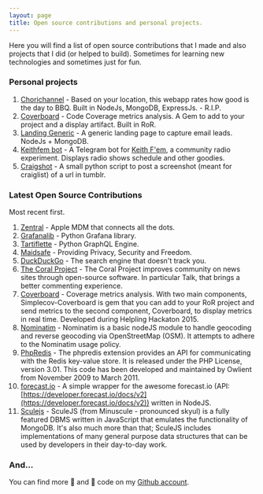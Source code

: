 ```yaml
---
layout: page
title: Open source contributions and personal projects.
---
```


Here you will find a list of open source contributions that I made and also projects that I did (or helped to build). Sometimes for learning new technologies and sometimes just for fun.

### Personal projects

1. [Chorichannel](http://www.chorichannel.com.ar) - Based on your location, this webapp rates how good is the day to BBQ. Built in NodeJs, MongoDB, ExpressJs. - R.I.P.
2. [Coverboard](https://github.com/Coverboard) - Code Coverage metrics analysis. A Gem to add to your project and a display artifact. Built in RoR.
3. [Landing Generic](https://github.com/mazzi/landing-generic) - A generic landing page to capture email leads. NodeJs + MongoDB.
4. [Keithfem bot](https://github.com/mazzi/keithfembot) - A Telegram bot for [Keith F'em](https://www.keithfem.com/), a community radio experiment. Displays radio shows schedule and other goodies.
5. [Craigshot](https://github.com/mazzi/craigshot) - A small python script to post a screenshot (meant for craiglist) of a url in tumblr.

### Latest Open Source Contributions

Most recent first.

1. [Zentral](https://github.com/zentral/) - Apple MDM that connects all the dots.
2. [Grafanalib](https://github.com/weaveworks/grafanalib/) - Python Grafana library.
3. [Tartiflette](https://github.com/tartiflette/tartiflette) - Python GraphQL Engine.
4. [Maidsafe](https://github.com/maidsafe) - Providing Privacy, Security and Freedom.
5. [DuckDuckGo](https://github.com/duckduckgo/duckduckgo-locales) - The search engine that doesn't track you.
6. [The Coral Project](https://github.com/coralproject/talk) - The Coral Project improves community on news sites through open-source software. In particular Talk, that brings a better commenting experience.
7. [Coverboard](https://github.com/Coverboard) - Coverage metrics analysis. With two main components, Simplecov-Coverboard is gem that you can add to your RoR project and send metrics to the second component, Coverboard, to display metrics in real time. Developed during Helpling Hackaton 2015.
8. [Nominatim](https://github.com/dynmeth/node-nominatim) - Nominatim is a basic nodeJS module to handle geocoding and reverse geocoding via OpenStreetMap (OSM). It attempts to adhere to the Nominatim usage policy.
9. [PhpRedis](https://github.com/phpredis/phpredis) - The phpredis extension provides an API for communicating with the Redis key-value store. It is released under the PHP License, version 3.01. This code has been developed and maintained by Owlient from November 2009 to March 2011.
10. [forecast.io](https://github.com/mateodelnorte/forecast.io) - A simple wrapper for the awesome forecast.io (API: [https://developer.forecast.io/docs/v2](https://developer.forecast.io/docs/v2)) written in NodeJS.
11. [Sculejs](https://github.com/dan-eyles/sculejs) - SculeJS (from Minuscule - pronounced skyul) is a fully featured DBMS written in JavaScript that emulates the functionality of MongoDB. It's also much more than that; SculeJS includes implementations of many general purpose data structures that can be used by developers in their day-to-day work.

### And...

You can find more 🐛  and 🍝 code on my [Github account](https://github.com/mazzi).
